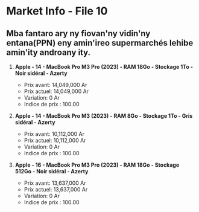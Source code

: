 # Market Info - File 10

## Mba fantaro ary ny fiovan'ny vidin'ny entana(PPN) eny amin'ireo supermarchés lehibe amin'ity androany ity.

1. **Apple - 14 - MacBook Pro M3 Pro (2023) - RAM 18Go - Stockage 1To - Noir sidéral - Azerty**
   - Prix avant: 14,049,000 Ar
   - Prix actuel: 14,049,000 Ar
   - Variation: 0 Ar
   - Indice de prix : 100.00

2. **Apple - 14 - MacBook Pro M3 (2023) - RAM 8Go - Stockage 1To - Gris sidéral - Azerty**
   - Prix avant: 10,112,000 Ar
   - Prix actuel: 10,112,000 Ar
   - Variation: 0 Ar
   - Indice de prix : 100.00

3. **Apple - 16 - MacBook Pro M3 Pro (2023) - RAM 18Go - Stockage 512Go - Noir sidéral - Azerty**
   - Prix avant: 13,637,000 Ar
   - Prix actuel: 13,637,000 Ar
   - Variation: 0 Ar
   - Indice de prix : 100.00

